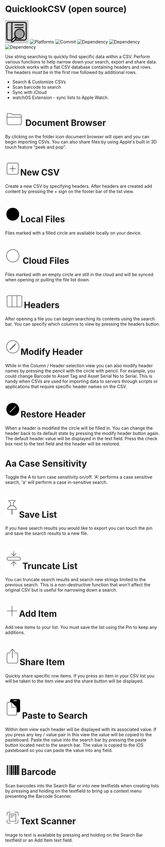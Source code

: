 # QuicklookCSV (open source)

![Logo](https://github.com/mdoyle1/quicklookCSV/blob/master/quicklookCSV/Assets.xcassets/AppIcon.appiconset/Icon-76.png?raw=true)
![Platforms](https://img.shields.io/badge/Platforms-iOS%20--%20watchOS-lightgrey) ![Commit](https://img.shields.io/github/last-commit/mdoyle1/quicklookCSV) ![Dependency](https://img.shields.io/badge/SwiftCSV-0.5.6-red) ![Dependency](https://img.shields.io/badge/ScannerOverlay-1.0.1-orange) ![Dependency](https://img.shields.io/badge/SwiftUIRefresh-0.0.3-blue)


Use string searching to quickly find specific data within a CSV. Perform various functions to help narrow down your search, export and share data. Quicklook works with a flat CSV database containing headers and rows. The headers must be in the first row followed by additional rows.

  - Search & Customize CSVs
  - Scan barcode to search
  - Sync with iCloud
  - watchOS Extension - sync lists to Apple Watch.

# ![Document](https://github.com/mdoyle1/quicklookCSV/blob/master/sfsymbols/folder.png?raw=true) Document Browser
By clicking on the folder icon document browser will open and you can begin importing CSVs.  You can also share files by using Apple's built in 3D touch feature “peek and pop”.

# ![New CSV](https://github.com/mdoyle1/quicklookCSV/blob/master/sfsymbols/plus.square.png?raw=true)New CSV
Create a new CSV by specifying headers.  After headers are created add content by pressing the + sign on the footer bar of the list view.

# ![Local File](https://github.com/mdoyle1/quicklookCSV/blob/master/sfsymbols/circle.fill.png?raw=true)Local Files
Files marked with a filled circle are available locally on your device.

# ![Cloud Files](https://github.com/mdoyle1/quicklookCSV/blob/master/sfsymbols/circle.png?raw=true) Cloud Files
Files marked with an empty circle are still in the cloud and will be synced when opening or pulling the file list down.

# ![Headers](https://github.com/mdoyle1/quicklookCSV/blob/master/sfsymbols/rectangle.split.3x1.png?raw=true)Headers
After opening a file you can begin searching its contents using the search bar. You can specify which columns to view by pressing the headers button.

# ![Modify Header](https://github.com/mdoyle1/quicklookCSV/blob/master/sfsymbols/pencil.circle.png?raw=true)Modify Header
While in the Column / Header selection view you can also modify header names by pressing the pencil with the circle with pencil.  For example, you could change Barcode to Asset Tag and Asset Serial No to Serial.  This is handy when CSVs are used for importing data to servers through scripts or applications that require specific header names on the CSV.

# ![Restore Header](https://github.com/mdoyle1/quicklookCSV/blob/master/sfsymbols/pencil.circle.fill.png?raw=true)Restore Header
When a header is modified the circle will be filled in. You can change the header back to its default state by pressing the modify header button again.  The default header value will be displayed in the text field.  Press the check box next to the text field and the header will be restored.

# Aa Case Sensitivity
Toggle the A to turn case sensitivity on/off.  'A' performs a case sensitive search, 'a' will perform a case in-sensitive search.

# ![Save List](https://github.com/mdoyle1/quicklookCSV/blob/master/sfsymbols/pin.png?raw=true)Save List
If you have search results you would like to export you can touch the pin and save the search results to a new file.

# ![Truncate List](https://github.com/mdoyle1/quicklookCSV/blob/master/sfsymbols/rectangle.compress.vertical.png?raw=true)Truncate List
You can truncate search results and search new strings limited to the previous search. This is a non-destructive function that won’t affect the original CSV but is useful for narrowing down a search.

# ![Add Item](https://github.com/mdoyle1/quicklookCSV/blob/master/sfsymbols/plus.png?raw=true)Add Item
Add new items to your list.  You must save the list using the Pin to keep any additions.

# ![Share Item](https://github.com/mdoyle1/quicklookCSV/blob/master/sfsymbols/square.and.arrow.up.png?raw=true)Share Item
Quickly share specific row items.  If you press an item in your CSV list you will be taken to the item view and the share button will be displayed.

# ![Paste to Search](https://github.com/mdoyle1/quicklookCSV/blob/master/sfsymbols/doc.on.clipboard.png?raw=true)Paste to Search
Within item view each header will be displayed with its associated value.  If you press any key / value pair in this view the value will be copied to the pasteboard.  Paste the value into the search bar by pressing the paste button located next to the search bar. The value is copied to the iOS pasteboard so you can paste the value into any field.

# ![Barcode](https://github.com/mdoyle1/quicklookCSV/blob/master/sfsymbols/barcode.png?raw=true)Barcode
Scan barcodes into the Search Bar or into new textfields when creating lists by pressing and holding on the textfield to bring up a context menu presenting the Barcode Scanner.

# ![Text Scanner](https://github.com/mdoyle1/quicklookCSV/blob/master/sfsymbols/doc.text.viewfinder.png?raw=true)Text Scanner
Image to text is available by pressing and holding on the Search Bar textfield or an Add Item text field.




